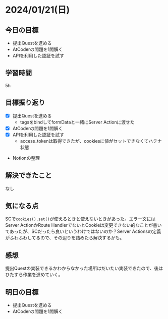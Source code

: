 # 2024/01/21(日)

## 今日の目標
* 提出Questを進める
* AtCoderの問題を1問解く
* APIを利用した認証を試す

## 学習時間
5h

## 目標振り返り
* [x] 提出Questを進める
  * tagsをbindしてformDataと一緒にServer Actionに渡せた
* [x] AtCoderの問題を1問解く
* [x] APIを利用した認証を試す
  * access_tokenは取得できたが、cookiesに値がセットできなくてハテナ状態
* Notionの整理

## 解決できたこと
なし

## 気になる点
SCで`cookies().set()`が使えるときと使えないときがあった。エラー文にはServer ActionかRoute HandlerでないとCookieは変更できない的なことが書いてあったが、SCだったら良いというわけではないのか？Server Actionsの定義がふわふわしてるので、その辺りを詰めたら解決するかも。

## 感想
提出Questの実装できるかわからなかった場所はだいたい実装できたので、後はひたすら作業を進めていく。

## 明日の目標
* 提出Questを進める
* AtCoderの問題を1問解く
